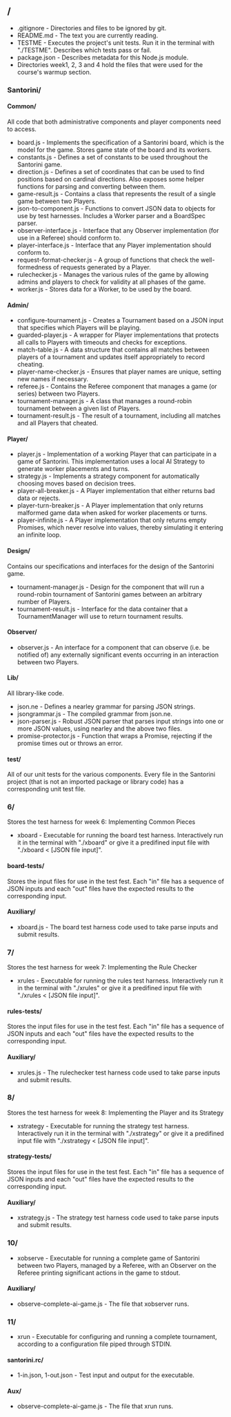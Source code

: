 ## /
* .gitignore - Directories and files to be ignored by git.
* README.md - The text you are currently reading.
* TESTME - Executes the project's unit tests. Run it in the terminal with "./TESTME". Describes which tests pass or fail.
* package.json - Describes metadata for this Node.js module.
* Directories week1, 2, 3 and 4 hold the files that were used for the course's warmup section.

### Santorini/

#### Common/
All code that both administrative components and player components need to access.

* board.js - Implements the specification of a Santorini board, which is the model for the game. Stores game state of the board and its workers.
 * constants.js - Defines a set of constants to be used throughout the Santorini game.
 * direction.js - Defines a set of coordinates that can be used to find positions based 
 on cardinal directions. Also exposes some helper functions for parsing and converting
  between them.
* game-result.js - Contains a class that represents the result of a single game between two Players.
* json-to-component.js - Functions to convert JSON data to objects for use by test harnesses.
 Includes a Worker parser and a BoardSpec parser.
* observer-interface.js - Interface that any Observer implementation (for use in a Referee) should conform to.
* player-interface.js - Interface that any Player implementation should conform to.
* request-format-checker.js - A group of functions that check the well-formedness of requests generated by a Player.
* rulechecker.js - Manages the various rules of the game by allowing admins and players to check for validity at all phases of the game.
* worker.js - Stores data for a Worker, to be used by the board. 
 
#### Admin/
* configure-tournament.js - Creates a Tournament based on a JSON input that specifies which Players will be playing.
* guarded-player.js - A wrapper for Player implementations that protects all calls to Players with timeouts and checks for exceptions.
* match-table.js - A data structure that contains all matches between players of a tournament
and updates itself appropriately to record cheating.
* player-name-checker.js - Ensures that player names are unique, setting new names if necessary.
* referee.js - Contains the Referee component that manages a game (or series) between two Players.
* tournament-manager.js - A class that manages a round-robin tournament between a given list of Players. 
* tournament-result.js - The result of a tournament, including all matches and all Players that cheated.

#### Player/
* player.js - Implementation of a working Player that can
participate in a game of Santorini. This implementation uses a local AI Strategy
to generate worker placements and turns.
* strategy.js - Implements a strategy component for automatically choosing moves based on decision trees.
* player-all-breaker.js - A Player implementation that either returns bad data or rejects.
* player-turn-breaker.js - A Player implementation that only returns malformed game data when asked for worker placements or turns.
* player-infinite.js - A Player implementation that only returns empty Promises, which never resolve into values, thereby simulating it entering an infinite loop.

#### Design/
Contains our specifications and interfaces for the design of the Santorini game.

* tournament-manager.js - Design for the component that will run a round-robin tournament of Santorini games between an arbitrary number of Players.
* tournament-result.js - Interface for the data container that a TournamentManager will use to return tournament results.

#### Observer/
* observer.js - An interface for a component that can observe (i.e. be notified
of) any externally significant events occurring in an interaction between two Players.


#### Lib/
All library-like code.

* json.ne - Defines a nearley grammar for parsing JSON strings.
* jsongrammar.js - The compiled grammar from json.ne.
* json-parser.js - Robust JSON parser that parses input strings into one or more JSON values, using nearley and the above two files.
* promise-protector.js - Function that wraps a Promise, rejecting if the promise times out or throws an error.

#### test/
All of our unit tests for the various components. Every file in the Santorini project (that is not an imported package or library code) has a corresponding unit test file.

### 6/
Stores the test harness for week 6: Implementing Common Pieces

* xboard - Executable for running the board test harness. Interactively run it in the terminal with "./xboard" or give it a predifined input file with "./xboard < [JSON file input]". 

#### board-tests/
Stores the input files for use in the test fest. Each "in" file has a sequence of JSON inputs and each "out" files have the expected results to the corresponding input.

#### Auxiliary/
* xboard.js - The board test harness code used to take parse inputs and submit results.

### 7/
Stores the test harness for week 7: Implementing the Rule Checker

* xrules - Executable for running the rules test harness. Interactively run it in the terminal with "./xrules" or give it a predifined input file with "./xrules < [JSON file input]".

#### rules-tests/
Stores the input files for use in the test fest. Each "in" file has a sequence of JSON inputs and each "out" files have the expected results to the corresponding input.

#### Auxiliary/
* xrules.js - The rulechecker test harness code used to take parse inputs and submit results.

### 8/
Stores the test harness for week 8: Implementing the Player and its Strategy

* xstrategy - Executable for running the strategy test harness. Interactively run it in the terminal with "./xstrategy" or give it a predifined input file with "./xstrategy < [JSON file input]".

#### strategy-tests/
Stores the input files for use in the test fest. Each "in" file has a sequence of JSON inputs and each "out" files have the expected results to the corresponding input.

#### Auxiliary/
* xstrategy.js - The strategy test harness code used to take parse inputs and submit results.

### 10/

* xobserve - Executable for running a complete game of Santorini between two Players, managed by a Referee, with an Observer on the Referee printing significant actions in the game to stdout.

#### Auxiliary/
* observe-complete-ai-game.js - The file that xobserver runs.

### 11/

* xrun - Executable for configuring and running a complete tournament, according to a configuration file piped through STDIN.

#### santorini.rc/
* 1-in.json, 1-out.json - Test input and output for the executable.

#### Aux/
* observe-complete-ai-game.js - The file that xrun runs.
